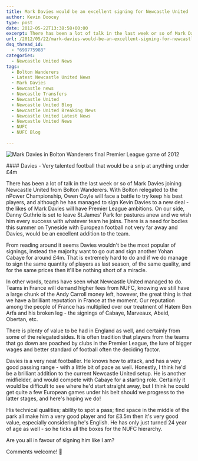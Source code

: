 ```yaml
---
title: Mark Davies would be an excellent signing for Newcastle United
author: Kevin Doocey
type: post
date: 2012-05-22T13:38:58+00:00
excerpt: There has been a lot of talk in the last week or so of Mark Davies joining Newcastle United from Bolton Wanderers. With Bolton relegated to the nPower Championship..
url: /2012/05/22/mark-davies-would-be-an-excellent-signing-for-newcastle-united/
dsq_thread_id:
  - "699775988"
categories:
  - Newcastle United News
tags:
  - Bolton Wanderers
  - Latest Newcastle United News
  - Mark Davies
  - Newcastle news
  - Newcastle Transfers
  - Newcastle United
  - Newcastle United Blog
  - Newcastle United Breaking News
  - Newcastle United Latest News
  - Newcastle United News
  - NUFC
  - NUFC Blog

---
```

![Mark Davies in Bolton Wanderers final Premier League game of 2012](http://www.tynetime.com/wp-content/uploads/2012/05/Mark-Davies-Bolton-Wanderers.jpg "Mark-Davies-Bolton-Wanderers")

#### Davies - Very talented football that would be a snip at anything under £4m

There has been a lot of talk in the last week or so of Mark Davies joining Newcastle United from Bolton Wanderers. With Bolton relegated to the nPower Championship, Owen Coyle will face a battle to try keep his best players, and although he has managed to sign Kevin Davies to a new deal - the likes of Mark Davies will have Premier League ambitions. On our side, Danny Guthrie is set to leave St.James' Park for pastures anew and we wish him every success with whatever team  he joins. There is a need for bodies this summer on Tyneside with European football not very far away and Davies, would be an excellent addition to the team.

From reading around it seems Davies wouldn't be the most popular of signings, instead the majority want to go out and sign another Yohan Cabaye for around £4m. That is extremely hard to do and if we do manage to sign the same quantity of players as last season, of the same quality, and for the same prices then it'll be nothing short of a miracle.

In other words, teams have seen what Newcastle United managed to do. Teams in France will demand higher fees from NUFC, knowing we still have a large chunk of the Andy Carroll money left, however, the great thing is that we have a brilliant reputation in France at the moment. Our reputation among the people of France has multiplied over our treatment of Hatem Ben Arfa and his broken leg - the signings of Cabaye, Marveaux, Abeid, Obertan, etc.

There is plenty of value to be had in England as well, and certainly from some of the relegated sides. It is often tradition that players from the teams that go down are poached by clubs in the Premier League, the lure of bigger wages and better standard of football often the deciding factor.

Davies is a very neat footballer. He knows how to attack, and has a very good passing range - with a little bit of pace as well. Honestly, I think he'd be a brilliant addition to the current Newcastle United setup. He is another midfielder, and would compete with Cabaye for a starting role. Certainly it would be difficult to see where he'd start straight away, but I think he could get quite a few European games under his belt should we progress to the latter stages, and here's hoping we do!

His technical qualities; ability to spot a pass; find space in the middle of the park all make him a very good player and for £3.5m then it's very good value, especially considering he's English. He has only just turned 24 year of age as well - so he ticks all the boxes for the NUFC hierarchy.

Are you all in favour of signing him like I am?

Comments welcome! 🙂
